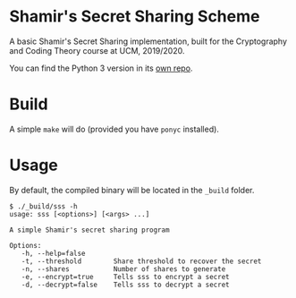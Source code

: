 # Shamir's Secret Sharing Scheme

A basic Shamir's Secret Sharing implementation, built for the Cryptography and Coding Theory course at UCM, 2019/2020.

You can find the Python 3 version in its [own repo](https://github.com/ergl/sss_py).

# Build

A simple `make` will do (provided you have `ponyc` installed).

# Usage

By default, the compiled binary will be located in the `_build` folder.

```
$ ./_build/sss -h
usage: sss [<options>] [<args> ...]

A simple Shamir's secret sharing program

Options:
   -h, --help=false
   -t, --threshold        Share threshold to recover the secret
   -n, --shares           Number of shares to generate
   -e, --encrypt=true     Tells sss to encrypt a secret
   -d, --decrypt=false    Tells sss to decrypt a secret
```
